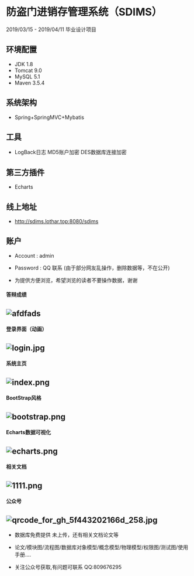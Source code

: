 # 防盗门进销存管理系统（SDIMS）

2019/03/15 - 2019/04/11 毕业设计项目

## 环境配置

- JDK 1.8
- Tomcat 9.0
- MySQL 5.1
- Maven 3.5.4

## 系统架构

- Spring+SpringMVC+Mybatis

## 工具

- LogBack日志 MD5账户加密 DES数据库连接加密

## 第三方插件

- Echarts

## 线上地址

- http://sdims.lothar.top:8080/sdims

## 账户

- Account : admin

- Password : QQ 联系 (由于部分网友乱操作，删除数据等，不在公开)

- 为提供方便浏览，希望浏览的读者不要操作数据，谢谢

#### 答辩成绩
## ![afdfads](https://i.loli.net/2019/08/16/IvH6wBsEmzJp3j9.png)

#### 登录界面（动画）
## ![login.jpg](https://i.loli.net/2019/08/16/jwGcMBOz9C5US8A.png)

#### 系统主页
## ![index.png](https://i.loli.net/2019/08/16/MoP9VOtA18sQNEH.png)

#### BootStrap风格
## ![bootstrap.png](https://i.loli.net/2019/08/16/lLf8Ov1hBpZFPSY.png)

#### Echarts数据可视化
## ![echarts.png](https://i.loli.net/2019/08/16/PRnlz5JFGbfUC9e.png)

#### 相关文档
## ![1111.png](https://i.loli.net/2020/01/27/OwK5X3dQMrl6kus.png)

#### 公众号
## ![qrcode_for_gh_5f443202166d_258.jpg](https://i.loli.net/2020/12/01/lj1hcxsaUBECZfN.jpg)

* 数据库免费提供 未上传，还有相关文档论文等

* 论文/模块图/流程图/数据库对象模型/概念模型/物理模型/权限图/测试图/使用手册....  

* 关注公众号获取,有问题可联系 QQ:809676295
